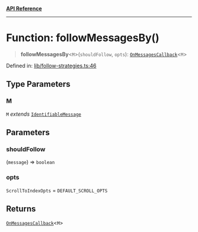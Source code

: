 [**API Reference**](../README.md)

***

# Function: followMessagesBy()

> **followMessagesBy**\<`M`\>(`shouldFollow`, `opts`): [`OnMessagesCallback`](../type-aliases/OnMessagesCallback.md)\<`M`\>

Defined in: [lib/follow-strategies.ts:46](https://github.com/wix-incubator/chat-viewer/blob/02a795dfb1f4afb798b242c8d48be2ac71542a65/lib/follow-strategies.ts#L46)

## Type Parameters

### M

`M` *extends* [`IdentifiableMessage`](../type-aliases/IdentifiableMessage.md)

## Parameters

### shouldFollow

(`message`) => `boolean`

### opts

`ScrollToIndexOpts` = `DEFAULT_SCROLL_OPTS`

## Returns

[`OnMessagesCallback`](../type-aliases/OnMessagesCallback.md)\<`M`\>
